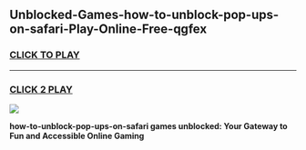 
## Unblocked-Games-how-to-unblock-pop-ups-on-safari-Play-Online-Free-qgfex
<h3>
<a href="https://premium76.site?title=how-to-unblock-pop-ups-on-safari&ref=26A">CLICK TO PLAY</a></h3>
<hr>

<h3>
<a href="https://premium76.site?title=how-to-unblock-pop-ups-on-safari&ref=26A">CLICK 2 PLAY</a>
  
</h3>

<a href="https://premium76.site?title=how-to-unblock-pop-ups-on-safari&ref=26A"><img src="https://clearcache.store/games.png"></a>


**how-to-unblock-pop-ups-on-safari games unblocked: Your Gateway to Fun and Accessible Online Gaming**
